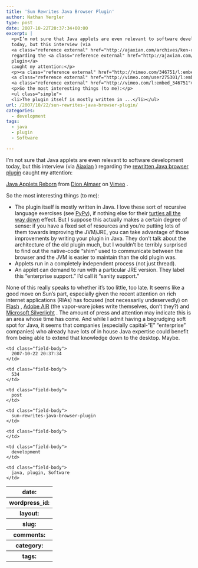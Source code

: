 ```yaml
---
title: 'Sun Rewrites Java Browser Plugin'
author: Nathan Yergler
type: post
date: 2007-10-22T20:37:34+00:00
excerpt: |
  <p>I’m not sure that Java applets are even relevant to software development
  today, but this interview (via
  <a class="reference external" href="http://ajaxian.com/archives/ken-russell-on-the-new-java-plugin">Ajaxian</a>)
  regarding the <a class="reference external" href="http://ajaxian.com/archives/sun-has-rewritten-the-browser-java-plugin">rewritten Java browser
  plugin</a>
  caught my attention:</p>
  <p><a class="reference external" href="http://vimeo.com/346751/l:embed_346751">Java Applets Reborn</a> from
  <a class="reference external" href="http://vimeo.com/user275301/l:embed_346751">Dion Almaer</a> on
  <a class="reference external" href="http://vimeo.com/l:embed_346751">Vimeo</a>.</p>
  <p>So the most interesting things (to me):</p>
  <ul class="simple">
  <li>The plugin itself is mostly written in ...</li></ul>
url: /2007/10/22/sun-rewrites-java-browser-plugin/
categories:
  - development
tags:
  - java
  - plugin
  - Software

---
```

I’m not sure that Java applets are even relevant to software development today, but this interview (via [Ajaxian][1] ) regarding the [rewritten Java browser plugin][2]  caught my attention:

[Java Applets Reborn][3]  from [Dion Almaer][4]  on [Vimeo][5] .

So the most interesting things (to me):

<ul class="simple">
  <li>
    The plugin itself is mostly written in Java. I love these sort of recursive language exercises (see <a class="reference external" href="http://en.wikipedia.org/wiki/PyPy">PyPy</a>), if nothing else for their <a class="reference external" href="http://en.wikipedia.org/wiki/Turtles_all_the_way_down">turtles all the way down</a> effect. But I suppose this actually makes a certain degree of sense: if you have a fixed set of resources and you’re putting lots of them towards improving the <span class="caps">JVM</span>/<span class="caps">JRE</span>, you can take advantage of those improvements by writing your plugin in Java. They don’t talk about the architecture of the old plugin much, but I wouldn’t be terribly surprised to find out the native-code “shim” used to communicate between the browser and the <span class="caps">JVM</span> is easier to maintain than the old plugin was.
  </li>
  <li>
    Applets run in a completely independent process (not just thread).
  </li>
  <li>
    An applet can demand to run with a particular <span class="caps">JRE</span> version. They label this “enterprise support.” I’d call it “sanity support.”
  </li>
</ul>

None of this really speaks to whether it’s too little, too late. It seems like a good move on Sun’s part, especially given the recent attention on rich internet applications (RIAs) has focused (not necessarily undeservedly) on [Flash][6] , [Adobe <span class="caps">AIR</span>][7]  (the vapor-ware jokes write themselves, don’t they?) and [Microsoft Silverlight][8] . The amount of press and attention may indicate this is an area whose time has come. And while I admit having a begrudging soft spot for Java, it seems that companies (especially capital-“E” “enterprise” companies) who already have lots of in house Java expertise could benefit from being able to extend that knowledge down to the desktop. Maybe.

<table class="docutils field-list" frame="void" rules="none">
  <col class="field-name" /> <col class="field-body" /> <tr class="field">
    <th class="field-name">
      date:
    </th>

    <td class="field-body">
      2007-10-22 20:37:34
    </td>
  </tr>

  <tr class="field">
    <th class="field-name">
      wordpress_id:
    </th>

    <td class="field-body">
      534
    </td>
  </tr>

  <tr class="field">
    <th class="field-name">
      layout:
    </th>

    <td class="field-body">
      post
    </td>
  </tr>

  <tr class="field">
    <th class="field-name">
      slug:
    </th>

    <td class="field-body">
      sun-rewrites-java-browser-plugin
    </td>
  </tr>

  <tr class="field">
    <th class="field-name">
      comments:
    </th>

    <td class="field-body">
    </td>
  </tr>

  <tr class="field">
    <th class="field-name">
      category:
    </th>

    <td class="field-body">
      development
    </td>
  </tr>

  <tr class="field">
    <th class="field-name">
      tags:
    </th>

    <td class="field-body">
      java, plugin, Software
    </td>
  </tr>
</table>

 [1]: http://ajaxian.com/archives/ken-russell-on-the-new-java-plugin
 [2]: http://ajaxian.com/archives/sun-has-rewritten-the-browser-java-plugin
 [3]: http://vimeo.com/346751/l:embed_346751
 [4]: http://vimeo.com/user275301/l:embed_346751
 [5]: http://vimeo.com/l:embed_346751
 [6]: http://en.wikipedia.org/wiki/Adobe_Flash
 [7]: http://en.wikipedia.org/wiki/Adobe_AIR
 [8]: http://en.wikipedia.org/wiki/Microsoft_Silverlight